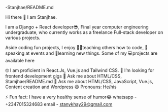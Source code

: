 -Stanjhae/README.md

Hi there 👋 I am Stanjhae.
 
I am a Django + React developer😎, Final year computer engineering undergraduate, who currently works as a freelance Full-stack developer on various projects.

Aside coding fun projects, I enjoy 👩‍🏫teaching others how to code, 🎤speaking at events and 📖learning new things. Some of my 💻projects are available here

🤓 I am proficient in React.Js, Vue.js and Tailwind CSS.
🤔 I’m looking for frontend development gigs
💬 Ask me about HTML/CSS, Stamjhae/README.md
💬 Ask me about HTML/CSS, JavaScript, Vue.js, Content creation and Wordpress
😄 Pronouns: He/his

⚡ Fun fact: I have a very healthy sense of humor😂
whatsapp - +2347015324683
email - stanykhay29@gmail.com

<!---
Stanjae/Stanjae is a ✨ special ✨ repository because its `README.md` (this file) appears on your GitHub profile.
You can click the Preview link to take a look at your changes.
--->
